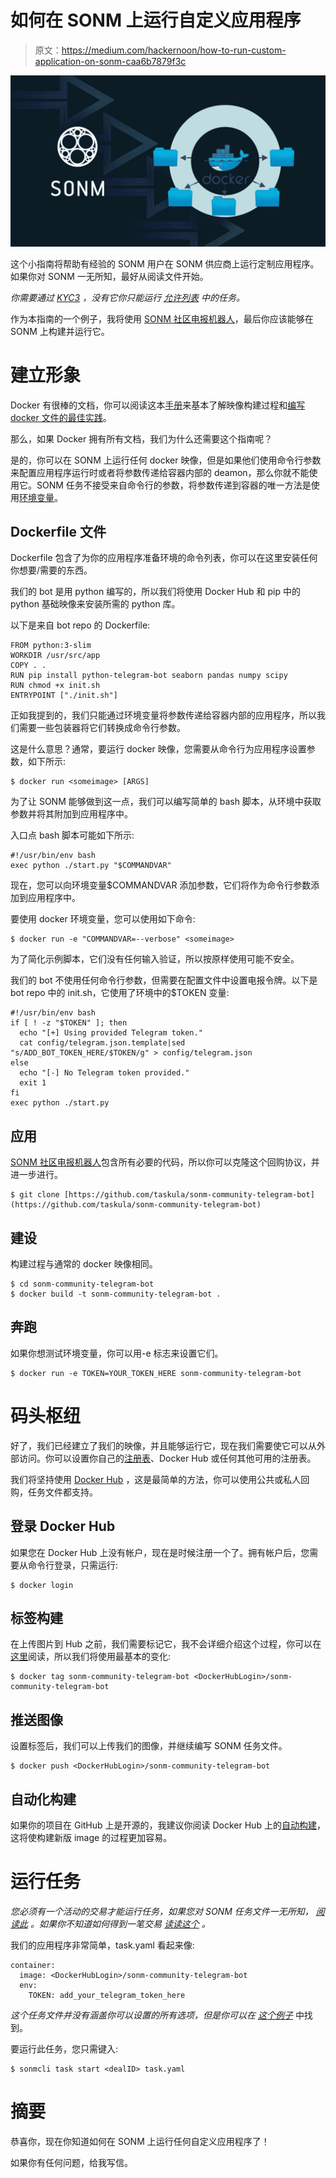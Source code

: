 # 如何在 SONM 上运行自定义应用程序

> 原文：<https://medium.com/hackernoon/how-to-run-custom-application-on-sonm-caa6b7879f3c>

![](img/681030e9a4204452823466b614e0fdb1.png)

这个小指南将帮助有经验的 SONM 用户在 SONM 供应商上运行定制应用程序。如果你对 SONM 一无所知，最好从阅读文件开始。

*你需要通过* [*KYC3*](https://docs.sonm.com/how-to/how-to-pass-kyc-by-cryptonomica) *，没有它你只能运行* [*允许列表*](https://github.com/sonm-io/allowed-list) *中的任务。*

作为本指南的一个例子，我将使用 [SONM 社区电报机器人](https://github.com/taskula/sonm-community-telegram-bot)，最后你应该能够在 SONM 上构建并运行它。

# 建立形象

Docker 有很棒的文档，你可以阅读这本[手册](https://docs.docker.com/get-started/part2/)来基本了解映像构建过程和[编写 docker 文件的最佳实践](https://docs.docker.com/develop/develop-images/dockerfile_best-practices/)。

那么，如果 Docker 拥有所有文档，我们为什么还需要这个指南呢？

是的，你可以在 SONM 上运行任何 docker 映像，但是如果他们使用命令行参数来配置应用程序运行时或者将参数传递给容器内部的 deamon，那么你就不能使用它。SONM 任务不接受来自命令行的参数，将参数传递到容器的唯一方法是使用[环境变量](https://docs.docker.com/engine/reference/run/#env-environment-variables)。

## Dockerfile 文件

Dockerfile 包含了为你的应用程序准备环境的命令列表，你可以在这里安装任何你想要/需要的东西。

我们的 bot 是用 python 编写的，所以我们将使用 Docker Hub 和 pip 中的 python 基础映像来安装所需的 python 库。

以下是来自 bot repo 的 Dockerfile:

```
FROM python:3-slim
WORKDIR /usr/src/app
COPY . .
RUN pip install python-telegram-bot seaborn pandas numpy scipy
RUN chmod +x init.sh
ENTRYPOINT ["./init.sh"]
```

正如我提到的，我们只能通过环境变量将参数传递给容器内部的应用程序，所以我们需要一些包装器将它们转换成命令行参数。

这是什么意思？通常，要运行 docker 映像，您需要从命令行为应用程序设置参数，如下所示:

```
$ docker run <someimage> [ARGS]
```

为了让 SONM 能够做到这一点，我们可以编写简单的 bash 脚本，从环境中获取参数并将其附加到应用程序中。

入口点 bash 脚本可能如下所示:

```
#!/usr/bin/env bash
exec python ./start.py "$COMMANDVAR"
```

现在，您可以向环境变量$COMMANDVAR 添加参数，它们将作为命令行参数添加到应用程序中。

要使用 docker 环境变量，您可以使用如下命令:

```
$ docker run -e "COMMANDVAR=--verbose" <someimage>
```

为了简化示例脚本，它们没有任何输入验证，所以按原样使用可能不安全。

我们的 bot 不使用任何命令行参数，但需要在配置文件中设置电报令牌。以下是 bot repo 中的 init.sh，它使用了环境中的$TOKEN 变量:

```
#!/usr/bin/env bash
if [ ! -z "$TOKEN" ]; then
  echo "[+] Using provided Telegram token."
  cat config/telegram.json.template|sed "s/ADD_BOT_TOKEN_HERE/$TOKEN/g" > config/telegram.json
else
  echo "[-] No Telegram token provided."
  exit 1
fi
exec python ./start.py
```

## 应用

[SONM 社区电报机器人](https://github.com/taskula/sonm-community-telegram-bot)包含所有必要的代码，所以你可以克隆这个回购协议，并进一步进行。

```
$ git clone [https://github.com/taskula/sonm-community-telegram-bot](https://github.com/taskula/sonm-community-telegram-bot)
```

## 建设

构建过程与通常的 docker 映像相同。

```
$ cd sonm-community-telegram-bot
$ docker build -t sonm-community-telegram-bot .
```

## 奔跑

如果你想测试环境变量，你可以用-e 标志来设置它们。

```
$ docker run -e TOKEN=YOUR_TOKEN_HERE sonm-community-telegram-bot
```

# 码头枢纽

好了，我们已经建立了我们的映像，并且能够运行它，现在我们需要使它可以从外部访问。你可以设置你自己的[注册表](https://docs.docker.com/registry/)、Docker Hub 或任何其他可用的注册表。

我们将坚持使用 [Docker Hub](https://hub.docker.com) ，这是最简单的方法，你可以使用公共或私人回购，任务文件都支持。

## 登录 Docker Hub

如果您在 Docker Hub 上没有帐户，现在是时候注册一个了。拥有帐户后，您需要从命令行登录，只需运行:

```
$ docker login
```

## 标签构建

在上传图片到 Hub 之前，我们需要标记它，我不会详细介绍这个过程，你可以在[这里](https://medium.freecodecamp.org/an-introduction-to-docker-tags-9b5395636c2a)阅读，所以我们将使用最基本的变化:

```
$ docker tag sonm-community-telegram-bot <DockerHubLogin>/sonm-community-telegram-bot
```

## 推送图像

设置标签后，我们可以上传我们的图像，并继续编写 SONM 任务文件。

```
$ docker push <DockerHubLogin>/sonm-community-telegram-bot
```

## 自动化构建

如果你的项目在 GitHub 上是开源的，我建议你阅读 Docker Hub 上的[自动构建](https://docs.docker.com/docker-hub/builds/)，这将使构建新版 image 的过程更加容易。

# 运行任务

*您必须有一个活动的交易才能运行任务，如果您对 SONM 任务文件一无所知，* [*阅读此*](https://docs.sonm.com/how-to/manage-tasks) *。如果你不知道如何得到一笔交易* [*读读这个*](https://docs.sonm.com/getting-started/as-a-consumer) *。*

我们的应用程序非常简单，task.yaml 看起来像:

```
container:
  image: <DockerHubLogin>/sonm-community-telegram-bot
  env:
    TOKEN: add_your_telegram_token_here
```

*这个任务文件并没有涵盖你可以设置的所有选项，但是你可以在* [*这个例子*](https://github.com/sonm-io/core/blob/master/task.yaml) 中找到。

要运行此任务，您只需键入:

```
$ sonmcli task start <dealID> task.yaml
```

# 摘要

恭喜你，现在你知道如何在 SONM 上运行任何自定义应用程序了！

如果你有任何问题，给我写信。